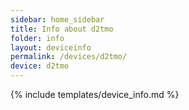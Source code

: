 ```yaml
---
sidebar: home_sidebar
title: Info about d2tmo
folder: info
layout: deviceinfo
permalink: /devices/d2tmo/
device: d2tmo
---
```

{% include templates/device_info.md %}
